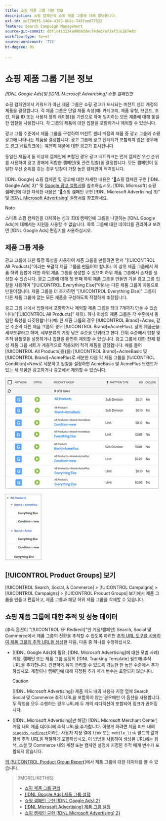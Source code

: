 ```yaml
---
title: 쇼핑 제품 그룹 기본 정보
description: 쇼핑 캠페인의 쇼핑 제품 그룹에 대해 알아봅니다.
exl-id: ae270935-1464-4393-8b8c-745fee077522
feature: Search Campaign Management
source-git-commit: d0f1c413134a0868ddec79ded7672af316267edd
workflow-type: tm+mt
source-wordcount: '721'
ht-degree: 0%

---
```


# 쇼핑 제품 그룹 기본 정보

*[!DNL Google Ads]및 [!DNL Microsoft Advertising] 쇼핑 캠페인만*

쇼핑 캠페인에서 키워드가 아닌 제품 그룹은 쇼핑 광고가 표시되는 머천트 센터 계정의 제품을 결정합니다. 각 제품 그룹은 단일 제품 속성(예: 카테고리, 제품 유형, 브랜드, 조건, 제품 ID 또는 사용자 정의 레이블)을 기반으로 하며 일치하는 모든 제품에 대해 동일한 입찰을 사용합니다. 각 그룹의 제품에 대한 입찰을 포함하거나 제외할 수 있습니다.

광고 그룹 수준에서 제품 그룹을 구성하여 머천트 센터 계정의 제품 중 광고 그룹의 쇼핑 광고에 나타나는 제품을 결정합니다. 광고 그룹에 광고 엔티티가 포함되지 않은 경우에도 광고 네트워크에는 여전히 제품에 대한 광고가 표시됩니다.

동일한 제품이 둘 이상의 캠페인에 포함된 경우 광고 네트워크는 먼저 캠페인 우선 순위를 사용하여 광고 경매에 적합한 캠페인(및 관련 입찰)을 결정합니다. 모든 캠페인이 동일한 우선 순위를 갖는 경우 입찰이 가장 높은 캠페인이 적격입니다.

[!DNL Google] 쇼핑 캠페인 및 광고에 대한 자세한 내용은 &quot;[&#128279;](/help/search-social-commerce/campaign-management/special-workflows/google-shopping-campaigns.md)쇼핑 캠페인 구현 [!DNL Google Ads] 3&rbrace;&quot; 및 [Google 광고 설명서](https://support.google.com/google-ads/answer/3455481?visit_id=638205553638977410-2592024034&rd=1)를 참조하십시오.  [!DNL Microsoft] 쇼핑 캠페인에 대한 자세한 내용은 &quot;[&#128279;](/help/search-social-commerce/campaign-management/special-workflows/microsoft-shopping-campaigns.md)쇼핑 캠페인 구현 [!DNL Microsoft Advertising] 3&rbrace;&quot; 및 [[!DNL Microsoft Advertising] 설명서](https://help.bingads.microsoft.com/#apex/3/en/50903/1-500)를 참조하세요.

>[!NOTE]
>
>스마트 쇼핑 캠페인을 대체하는 성과 최대 캠페인에 그룹을 나열하는 [!DNL Google Ads]에 대해서는 지원을 사용할 수 없습니다. 목록 그룹에 대한 데이터를 관리하고 보려면 [!DNL Google Ads] 편집기를 사용하십시오.

## 제품 그룹 계층

광고 그룹에 대한 특정 특성을 사용하여 제품 그룹을 만들려면 먼저 &quot;[!UICONTROL All Products]&quot;이라는 포괄적 제품 그룹을 만들어야 합니다. 이 상위 제품 그룹에서 제품 하위 집합에 대한 하위 제품 그룹을 생성할 수 있으며 하위 제품 그룹에서 손자를 생성할 수 있습니다. 광고 그룹에 대해 첫 번째 하위 제품 그룹을 만들면 기본 광고 그룹 입찰을 사용하여 &quot;[!UICONTROL Everything Else]&quot;이라는 다른 제품 그룹이 자동으로 만들어집니다. 제품 그룹을 더 추가하면 &quot;[!UICONTROL Everything Else]&quot; 그룹이 다른 제품 그룹에 없는 모든 제품을 구성하도록 적절하게 조정됩니다.

광고 그룹 내에서 입찰에서 포함하거나 제외할 제품 그룹을 최대 7개까지 만들 수 있습니다(&quot;[!UICONTROL All Products]&quot; 제외). 하나 이상의 제품 그룹은 각 수준에서 동일한 특성을 타깃팅합니다(예: 한 제품 그룹의 경우 [!UICONTROL Brand]=Acme, 같은 수준의 다른 제품 그룹의 경우 [!UICONTROL Brand]=AcmePlus). 상위 제품군을 세부분류라고 하며, 세부분류의 가장 낮은 수준을 단위라고 한다. 단위 수준에서 입찰 및 추적 템플릿을 설정하거나 입찰을 완전히 제외할 수 있습니다. 광고 그룹에 대한 전체 활성 제품 그룹 세트가 계층적으로 적용되어 적격 제품을 결정합니다. 예를 들어 [!UICONTROL All Products]을(를) [!UICONTROL Brand]=AcmeBasic 및 [!UICONTROL Brand]=AcmePlus로 세분한 다음 각 제품 그룹을 [!UICONTROL Condition]=New로 세분하고 입찰을 설정하면 AcmeBasic 및 AcmePlus 브랜드가 있는 새 제품만 광고하거나 광고에서 제외할 수 있습니다.

![제품 그룹 집합의 예](/help/search-social-commerce/assets/product-group-list.png "제품 그룹 집합의 예")

![제품 그룹 계층 구조 예](/help/search-social-commerce/assets/product-group-tree.png "제품 그룹 계층 구조 예")

## [!UICONTROL Product Groups] 보기

[!UICONTROL Search, Social, & Commerce] > [!UICONTROL Campaigns] > [!UICONTROL Campaigns] > [!UICONTROL Product Groups] 보기에서 제품 그룹을 만들고 편집하고, 제품 그룹과 해당 하위 제품 그룹을 삭제할 수 있습니다.

## 쇼핑 제품 그룹에 대한 추적 및 성능 데이터

(추적 옵션이 &quot;[!UICONTROL EF Redirect]&quot;인 계정/캠페인) Search, Social 및 Commerce에서 제품 그룹의 전환을 추적할 수 있도록 하려면 [추적 URL 도구를 사용하여 제품 그룹의 추적 URL을 생성](/help/search-social-commerce/tools/click-tracking-url-generate.md)한 다음, 다음 중 하나를 수행하십시오.

* ([!DNL Google Ads]에 필요; [!DNL Microsoft Advertising]에 대한 모범 사례) 계정, 캠페인 또는 제품 그룹 설정의 [!DNL Tracking Template] 필드에 추적 URL을 추가합니다. 간편하게 유지 관리할 수 있도록 가능한 한 높은 수준에서 추가하십시오. 계정이나 캠페인에 대해 지정된 추가 매개 변수는 포함되지 않습니다.

  >[!CAUTION]
  >
  >([!DNL Microsoft Advertising]) 제품 피드 내의 사용자 지정 열에 Search, Social 및 Commerce 추적 URL을 포함하지 않는 경우에만 이 옵션을 사용합니다. 두 작업을 모두 수행하는 경우 URL에 두 개의 리디렉션이 포함되어 링크가 끊어집니다.

* ([!DNL Microsoft Advertising]만 해당) [!DNL Microsoft Merchant Center] 계정 내의 제품 데이터에 추적 URL을 추가합니다. 이렇게 하려면 제품 피드 내의 [`bingads_redirect`](https://help.ads.microsoft.com/#apex/3/en/51084/0)이라는 사용자 지정 열에 `link` 또는 `mobile_link` 필드의 값과 함께 추적 URL을 적절하게 포함하십시오. 이 방법을 사용하여 생성된 URL에는 검색, 소셜 및 Commerce 내의 계정 또는 캠페인 설정에 지정된 추적 매개 변수가 포함되지 않습니다.

[의 [!UICONTROL Product Group Report]](/help/search-social-commerce/reports/management/basic-advanced/product-group-report.md)에서 제품 그룹에 대한 데이터를 볼 수 있습니다.

>[!MORELIKETHIS]
>
>* [쇼핑 제품 그룹 관리](product-group-manage.md)
>* [[!DNL Google Ads] 제품 그룹 설정](product-group-settings-google.md)
>* [쇼핑 캠페인 구현 [!DNL Google Ads] 2&rbrace;](/help/search-social-commerce/campaign-management/special-workflows/google-shopping-campaigns.md)
>* [[!DNL Microsoft Advertising] 제품 그룹 설정](product-group-settings-microsoft.md)
>* [쇼핑 캠페인 구현 [!DNL Microsoft Advertising] 2&rbrace;](/help/search-social-commerce/campaign-management/special-workflows/microsoft-shopping-campaigns.md)
